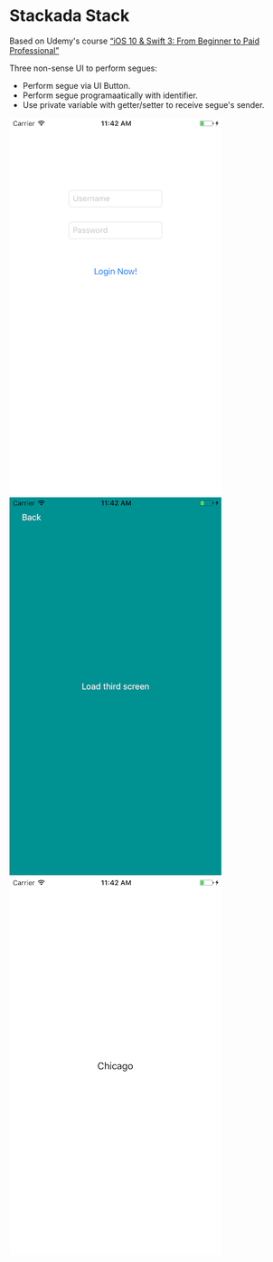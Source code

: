 # Stackada Stack

Based on Udemy's course [“iOS 10 & Swift 3: From Beginner to Paid Professional”](https://www.udemy.com/devslopes-ios10/learn/v4/t/lecture/5428806)

Three non-sense UI to perform segues:

- Perform segue via UI Button.
- Perform segue programaatically with identifier.
- Use private variable with getter/setter to receive segue's sender.

![First screen](screen-shots/First-screen.png)
![Second screen](screen-shots/Second-screen.png)
![Third screen](screen-shots/Third-screen.png)
